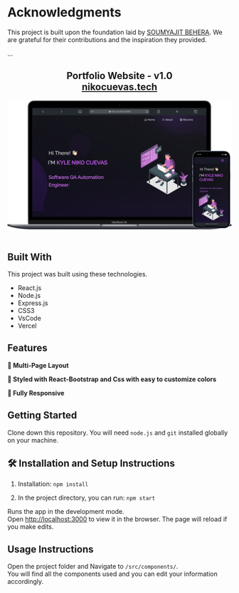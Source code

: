 # Acknowledgments

This project is built upon the foundation laid by [SOUMYAJIT BEHERA](https://github.com/soumyajit4419/Portfolio). We are grateful for their contributions and the inspiration they provided.

...

<h2 align="center">
  Portfolio Website - v1.0<br/>
  <a href="https://soumyajit.vercel.app/" target="_blank">nikocuevas.tech</a>
</h2>
<div align="center">
  <img alt="Demo" src="./Images/readme-img.png" />
</div>

<br/>

## Built With

This project was built using these technologies.

- React.js
- Node.js
- Express.js
- CSS3
- VsCode
- Vercel

## Features

**📖 Multi-Page Layout**

**🎨 Styled with React-Bootstrap and Css with easy to customize colors**

**📱 Fully Responsive**

## Getting Started

Clone down this repository. You will need `node.js` and `git` installed globally on your machine.

## 🛠 Installation and Setup Instructions

1. Installation: `npm install`

2. In the project directory, you can run: `npm start`

Runs the app in the development mode.\
Open [http://localhost:3000](http://localhost:3000) to view it in the browser.
The page will reload if you make edits.

## Usage Instructions

Open the project folder and Navigate to `/src/components/`. <br/>
You will find all the components used and you can edit your information accordingly.
